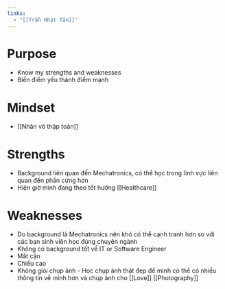 ```yaml
---
links:
  - "[[Trần Nhật Tân]]"
---
```

# Purpose

- Know my strengths and weaknesses
- Biến điểm yếu thành điểm mạnh

# Mindset

- [[Nhân vô thập toàn]]

# Strengths

- Background liên quan đến Mechatronics, có thể học trong lĩnh vực liên quan đến phần cứng hơn
- Hiện giờ mình đang theo tốt hướng [[Healthcare]]

# Weaknesses

- Do background là Mechatronics nên khó có thể cạnh tranh hơn so với các bạn sinh viên học đúng chuyên ngành
- Không có background tốt về IT or Software Engineer
- Mắt cận
- Chiều cao
- Không giỏi chụp ảnh - Học chụp ảnh thật đẹp để mình có thể có nhiều thông tin về mình hơn và chụp ảnh cho [[Love]] [[Photography]]